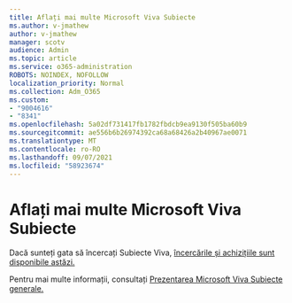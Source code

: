 ```yaml
---
title: Aflați mai multe Microsoft Viva Subiecte
ms.author: v-jmathew
author: v-jmathew
manager: scotv
audience: Admin
ms.topic: article
ms.service: o365-administration
ROBOTS: NOINDEX, NOFOLLOW
localization_priority: Normal
ms.collection: Adm_O365
ms.custom:
- "9004616"
- "8341"
ms.openlocfilehash: 5a02df731417fb1782fbdcb9ea9130f505ba60b9
ms.sourcegitcommit: ae556b6b26974392ca68a68426a2b40967ae0071
ms.translationtype: MT
ms.contentlocale: ro-RO
ms.lasthandoff: 09/07/2021
ms.locfileid: "58923674"
---
```

# <a name="learn-more-about-microsoft-viva-topics"></a>Aflați mai multe Microsoft Viva Subiecte

Dacă sunteți gata să încercați Subiecte Viva, [încercările și achizițiile sunt disponibile astăzi.](https://aka.ms/BuyVivaTopics) 

Pentru mai multe informații, consultați [Prezentarea Microsoft Viva Subiecte generale.](https://docs.microsoft.com/microsoft-365/knowledge/topic-experiences-overview) 
